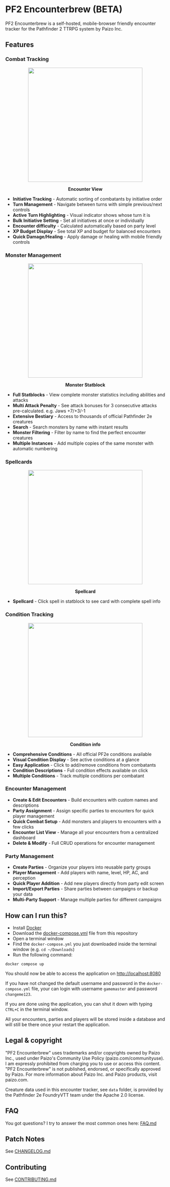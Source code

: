 # PF2 Encounterbrew (BETA)

PF2 Encounterbrew is a self-hosted, mobile-browser friendly encounter tracker for the Pathfinder 2 TTRPG system by Paizo Inc.

## Features

### Combat Tracking

<div align="center">
  <img src="images/encounter-view.png" width="360" />
  <p><b>Encounter View</b></p>
</div>

- **Initiative Tracking** - Automatic sorting of combatants by initiative order
- **Turn Management** - Navigate between turns with simple previous/next controls
- **Active Turn Highlighting** - Visual indicator shows whose turn it is
- **Bulk Initiative Setting** - Set all initiatives at once or individually
- **Encounter difficulty** -  Calculated automatically based on party level
- **XP Budget Display** - See total XP and budget for balanced encounters
- **Quick Damage/Healing** - Apply damage or healing with mobile friendly controls

### Monster Management

<div align="center">
  <img src="images/statblock.png" width="360" />
  <p><b>Monster Statblock</b></p>
</div>

- **Full Statblocks** - View complete monster statistics including abilities and attacks
- **Multi Attack Penalty** - See attack bonuses for 3 consecutive attacks pre-calculated. e.g. Jaws +7/+3/-1
- **Extensive Bestiary** - Access to thousands of official Pathfinder 2e creatures
- **Search** - Search monsters by name with instant results
- **Monster Filtering** - Filter by name to find the perfect encounter creatures
- **Multiple Instances** - Add multiple copies of the same monster with automatic numbering

### Spellcards

<div align="center">
  <img src="images/spell-card.png" width="360" />
  <p><b>Spellcard</b></p>
</div>

- **Spellcard** - Click spell in statblock to see card with complete spell info


### Condition Tracking

<div align="center">
  <img src="images/condition-card.png" width="360" />
  <p><b>Condition info</b></p>
</div>

- **Comprehensive Conditions** - All official PF2e conditions available
- **Visual Condition Display** - See active conditions at a glance
- **Easy Application** - Click to add/remove conditions from combatants
- **Condition Descriptions** - Full condition effects available on click
- **Multiple Conditions** - Track multiple conditions per combatant

### Encounter Management
- **Create & Edit Encounters** - Build encounters with custom names and descriptions
- **Party Assignment** - Assign specific parties to encounters for quick player management
- **Quick Combat Setup** - Add monsters and players to encounters with a few clicks
- **Encounter List View** - Manage all your encounters from a centralized dashboard
- **Delete & Modify** - Full CRUD operations for encounter management

### Party Management
- **Create Parties** - Organize your players into reusable party groups
- **Player Management** - Add players with name, level, HP, AC, and perception
- **Quick Player Addition** - Add new players directly from party edit screen
- **Import/Export Parties** - Share parties between campaigns or backup your data
- **Multi-Party Support** - Manage multiple parties for different campaigns

## How can I run this?

- Install [Docker](https://www.docker.com/)
- Download the [docker-compose.yml](./docker-compose.yml) file from this repository
- Open a terminal window
- Find the `docker-compose.yml` you just downloaded inside the terminal window (e.g. `cd ~/Downloads`)
- Run the following command:

```shell
docker compose up
```

You should now be able to access the application on [http://localhost:8080](http://localhost:8080)

If you have not changed the default username and password in the `docker-compose.yml` file, your can login with username `gamemaster` and password `changeme123`.

If you are done using the application, you can shut it down with typing `CTRL+C` in the terminal window.

All your encounters, parties and players will be stored inside a database and will still be there once your restart the application.

## Legal & copyright

"PF2 Encounterbrew" uses trademarks and/or copyrights owned by Paizo Inc., used under Paizo's Community Use Policy (paizo.com/communityuse). I am expressly prohibited from charging you to use or access this content. "PF2 Encounterbrew" is not published, endorsed, or specifically approved by Paizo. For more information about Paizo Inc. and Paizo products, visit paizo.com.

Creature data used in this encounter tracker, see `data` folder, is provided by the Pathfinder 2e FoundryVTT team under the Apache 2.0 license.

## FAQ

You got questions? I try to answer the most common ones here: [FAQ.md](./FAQ.md)

## Patch Notes

See [CHANGELOG.md](./CHANGELOG.md)

## Contributing

See [CONTRIBUTING.md](./CONTRIBUTING.md)
